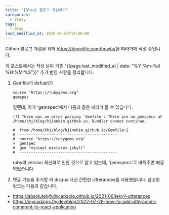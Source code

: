 ```yaml
---
title: "[Blog] 블로그 개설하기"
categories:
  - Study
tags:
  - Blog
last_modified_at: 2025-01-08T18:00:00
---
```


Github 블로그 개설을 위해 <https://devinlife.com/howto/>을 따라가며 작성 중입니다. 

이 포스트에서는 작성 날짜 기준 "{{page.last_modified_at | date: "%Y-%m-%d %H:%M:%S"}}" 추가 반영 사항을 정리합니다.

1. Gemfile의 defualt가 
    ```
    source "https://rubygems.org"
    gemspec
    ```
    일텐데, 이때 'gemspec'에서 다음과 같은 에러가 뜰 수 있습니다. 
    ```
    [!] There was an error parsing `Gemfile`: There are no gemspecs at /home/khj/blog/hjinnkim.github.io. Bundler cannot continue.

    #  from /home/khj/blog/hjinnkim.github.io/Gemfile:2
    #  -------------------------------------------
    #  source "https://rubygems.org"
    >  gemspec
    #  gem "minimal-mistakes-jekyll"
    #  -------------------------------------------
    ```
    ruby의 version 최신화로 인한 것으로 알고 있는데, 'gemspecs'로 바꿔주면 해결되었습니다.

2. 댓글 기능을 추가할 때 disqus 대신 간편한 Utterances를 사용했습니다. 참고한 링크는 다음과 같습니다.
  - <https://absolutelyfullycapable.github.io/2021-06/jekyll-utterances>
  - <https://mycodings.fly.dev/blog/2022-07-28-how-to-add-utterances-comment-to-react-application>
